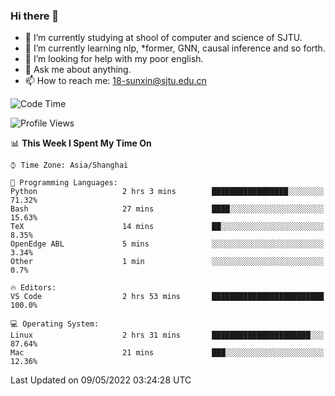 ### Hi there 👋

<!--
**sunxin000/sunxin000** is a ✨ _special_ ✨ repository because its `README.md` (this file) appears on your GitHub profile.

Here are some ideas to get you started:

- 🔭 I’m currently working on ...
- 🌱 I’m currently learning ...
- 👯 I’m looking to collaborate on ...
- 🤔 I’m looking for help with ...
- 💬 Ask me about ...
- 📫 How to reach me: ...
- 😄 Pronouns: ...
- ⚡ Fun fact: ...
-->
- 🏫 I’m currently studying at shool of computer and science of SJTU.
- 🌱 I’m currently learning nlp, \*former, GNN, causal inference and so forth.
- 🤔 I’m looking for help with my poor english.
- 💬 Ask me about anything.
- 📫 How to reach me: 18-sunxin@sjtu.edu.cn
<!--START_SECTION:waka-->
![Code Time](http://img.shields.io/badge/Code%20Time-185%20hrs%2049%20mins-blue)

![Profile Views](http://img.shields.io/badge/Profile%20Views-5-blue)

📊 **This Week I Spent My Time On** 

```text
⌚︎ Time Zone: Asia/Shanghai

💬 Programming Languages: 
Python                   2 hrs 3 mins        █████████████████░░░░░░░░   71.32% 
Bash                     27 mins             ████░░░░░░░░░░░░░░░░░░░░░   15.63% 
TeX                      14 mins             ██░░░░░░░░░░░░░░░░░░░░░░░   8.35% 
OpenEdge ABL             5 mins              ░░░░░░░░░░░░░░░░░░░░░░░░░   3.34% 
Other                    1 min               ░░░░░░░░░░░░░░░░░░░░░░░░░   0.7%

🔥 Editors: 
VS Code                  2 hrs 53 mins       █████████████████████████   100.0%

💻 Operating System: 
Linux                    2 hrs 31 mins       ██████████████████████░░░   87.64% 
Mac                      21 mins             ███░░░░░░░░░░░░░░░░░░░░░░   12.36%

```


 Last Updated on 09/05/2022 03:24:28 UTC
<!--END_SECTION:waka-->

